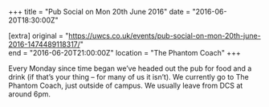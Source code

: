 +++
title = "Pub Social on Mon 20th June 2016"
date = "2016-06-20T18:30:00Z"

[extra]
original = "https://uwcs.co.uk/events/pub-social-on-mon-20th-june-2016-1474489118317/"    
end = "2016-06-20T21:00:00Z"
location = "The Phantom Coach"
+++

Every Monday since time began we’ve headed out the pub for food and a drink (if that’s your thing – for many of us it isn’t). We currently go to The Phantom Coach, just outside of campus. We usually leave from DCS at around 6pm.

